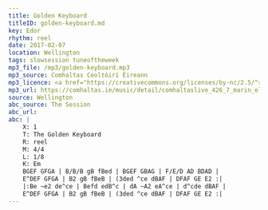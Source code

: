 ```yaml
---
title: Golden Keyboard
titleID: golden-keyboard.md
key: Edor
rhythm: reel
date: 2017-02-07
location: Wellington
tags: slowsession tuneoftheweek
mp3_file: /mp3/golden-keyboard.mp3
mp3_source: Comhaltas Ceoltóirí Éireann
mp3_licence: <a href="https://creativecommons.org/licenses/by-nc/2.5/">CC-BY-NC-2.5</a>
mp3_url: https://comhaltas.ie/music/detail/comhaltaslive_426_7_marin_eleanor_gaffney/
source: Wellington
abc_source: The Session
abc_url:
abc: |
    X: 1
    T: The Golden Keyboard
    R: reel
    M: 4/4
    L: 1/8
    K: Em
    BGEF GFGA | B/B/B gB fBed | BGEF GBAG | F/E/D AD BDAD |
    E^DEF GFGA | B2 gB fBeB | (3ded ^ce dBAF | DFAF GE E2 :|
    |:Be ~e2 de^ce | Befd edB^c | dA ~A2 eA^ce | d^cde dBAF |
    E^DEF GFGA | B2 gB fBeB | (3ded ^ce dBAF | DFAF GE E2 :|
---
```


